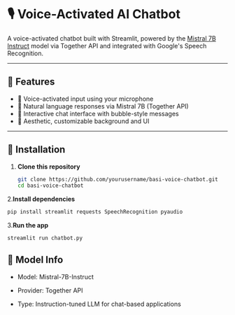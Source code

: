 
# 🎙️ Voice-Activated AI Chatbot

A voice-activated chatbot built with Streamlit, powered by the [Mistral 7B Instruct](https://huggingface.co/mistralai/Mistral-7B-Instruct-v0.1) model via Together API and integrated with Google's Speech Recognition.

---

## 🌟 Features

- 🎤 Voice-activated input using your microphone
- 🤖 Natural language responses via Mistral 7B (Together API)
- 💬 Interactive chat interface with bubble-style messages
- 🌌 Aesthetic, customizable background and UI

---

## 🚀 Installation

1. **Clone this repository**
   ```bash
   git clone https://github.com/yourusername/basi-voice-chatbot.git
   cd basi-voice-chatbot
2.**Install dependencies**
```bash
pip install streamlit requests SpeechRecognition pyaudio
```
3.**Run the app**

```bash
streamlit run chatbot.py
```

## 🧠 Model Info

- Model: Mistral-7B-Instruct

- Provider: Together API

- Type: Instruction-tuned LLM for chat-based applications
